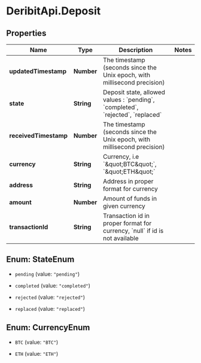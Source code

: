 # DeribitApi.Deposit

## Properties

Name | Type | Description | Notes
------------ | ------------- | ------------- | -------------
**updatedTimestamp** | **Number** | The timestamp (seconds since the Unix epoch, with millisecond precision) | 
**state** | **String** | Deposit state, allowed values : &#x60;pending&#x60;, &#x60;completed&#x60;, &#x60;rejected&#x60;, &#x60;replaced&#x60; | 
**receivedTimestamp** | **Number** | The timestamp (seconds since the Unix epoch, with millisecond precision) | 
**currency** | **String** | Currency, i.e &#x60;\&quot;BTC\&quot;&#x60;, &#x60;\&quot;ETH\&quot;&#x60; | 
**address** | **String** | Address in proper format for currency | 
**amount** | **Number** | Amount of funds in given currency | 
**transactionId** | **String** | Transaction id in proper format for currency, &#x60;null&#x60; if id is not available | 



## Enum: StateEnum


* `pending` (value: `"pending"`)

* `completed` (value: `"completed"`)

* `rejected` (value: `"rejected"`)

* `replaced` (value: `"replaced"`)





## Enum: CurrencyEnum


* `BTC` (value: `"BTC"`)

* `ETH` (value: `"ETH"`)




